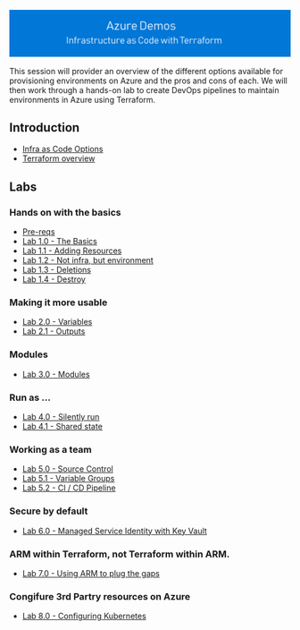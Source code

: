 ![infra as code with Terraform](/docs/images/banner.png)

This session will provider an overview of the different options available for provisioning environments on Azure and the pros and cons of each. We will then work through a hands-on lab to create DevOps pipelines to maintain environments in Azure using Terraform.

## Introduction

- [Infra as Code Options](/docs/1.options.md)
- [Terraform overview](/docs/2.terraform-summary.md)

## Labs

### Hands on with the basics

- [Pre-reqs](/docs/3.prereqs.md)
- [Lab 1.0 - The Basics](/labs/1.0/README.md)
- [Lab 1.1 - Adding Resources](/labs/1.1/README.md)
- [Lab 1.2 - Not infra, but environment](/labs/1.2/README.md)
- [Lab 1.3 - Deletions](/labs/1.3/README.md)
- [Lab 1.4 - Destroy](/labs/1.4/README.md)

### Making it more usable

- [Lab 2.0 - Variables](/labs/2.0/README.md)
- [Lab 2.1 - Outputs](/labs/2.1/README.md)

### Modules

- [Lab 3.0 - Modules](/labs/3.0/README.md)

### Run as ...

- [Lab 4.0 - Silently run](/labs/4.0/README.md)
- [Lab 4.1 - Shared state](/labs/4.1/README.md)

### Working as a team

- [Lab 5.0 - Source Control]()
- [Lab 5.1 - Variable Groups]()
- [Lab 5.2 - CI / CD Pipeline]()

### Secure by default

- [Lab 6.0 - Managed Service Identity with Key Vault]()

### ARM within Terraform, not Terraform within ARM.

- [Lab 7.0 - Using ARM to plug the gaps]()

### Congifure 3rd Partry resources on Azure

- [Lab 8.0 - Configuring Kubernetes]()
